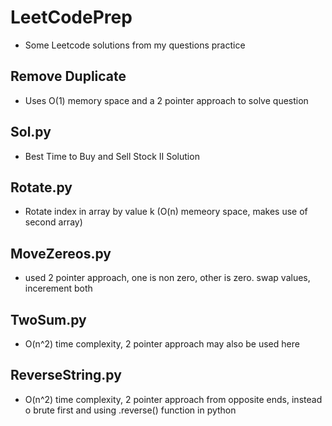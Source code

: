 # LeetCodePrep
- Some Leetcode solutions from my questions practice 
## Remove Duplicate 
- Uses O(1) memory space and a 2 pointer approach to solve question 
## Sol.py 
- Best Time to Buy and Sell Stock II Solution
## Rotate.py
- Rotate index in array by value k (O(n) memeory space, makes use of second array) 
## MoveZereos.py
- used 2 pointer approach, one is non zero, other is zero. swap values, incerement both
## TwoSum.py
- O(n^2) time complexity, 2 pointer approach may also be used here 
## ReverseString.py 
- O(n^2) time complexity, 2 pointer approach from opposite ends, instead o brute first and using .reverse() function in python
